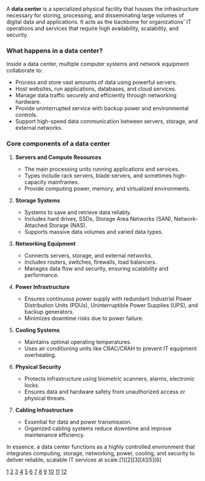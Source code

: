 A **data center** is a specialized physical facility that houses the infrastructure necessary for storing, processing, and disseminating large volumes of digital data and applications. It acts as the backbone for organizations' IT operations and services that require high availability, scalability, and security.

### What happens in a data center?
Inside a data center, multiple computer systems and network equipment collaborate to:
- Process and store vast amounts of data using powerful servers.
- Host websites, run applications, databases, and cloud services.
- Manage data traffic securely and efficiently through networking hardware.
- Provide uninterrupted service with backup power and environmental controls.
- Support high-speed data communication between servers, storage, and external networks.

### Core components of a data center

1. **Servers and Compute Resources**
   - The main processing units running applications and services.
   - Types include rack servers, blade servers, and sometimes high-capacity mainframes.
   - Provide computing power, memory, and virtualized environments.

2. **Storage Systems**
   - Systems to save and retrieve data reliably.
   - Includes hard drives, SSDs, Storage Area Networks (SAN), Network-Attached Storage (NAS).
   - Supports massive data volumes and varied data types.

3. **Networking Equipment**
   - Connects servers, storage, and external networks.
   - Includes routers, switches, firewalls, load balancers.
   - Manages data flow and security, ensuring scalability and performance.

4. **Power Infrastructure**
   - Ensures continuous power supply with redundant Industrial Power Distribution Units (PDUs), Uninterruptible Power Supplies (UPS), and backup generators.
   - Minimizes downtime risks due to power failure.

5. **Cooling Systems**
   - Maintains optimal operating temperatures.
   - Uses air conditioning units like CRAC/CRAH to prevent IT equipment overheating.

6. **Physical Security**
   - Protects infrastructure using biometric scanners, alarms, electronic locks.
   - Ensures data and hardware safety from unauthorized access or physical threats.

7. **Cabling Infrastructure**
   - Essential for data and power transmission.
   - Organized cabling systems reduce downtime and improve maintenance efficiency.

In essence, a data center functions as a highly controlled environment that integrates computing, storage, networking, power, cooling, and security to deliver reliable, scalable IT services at scale.[1][2][3][4][5][6]

[1](https://aws.amazon.com/what-is/data-center/)
[2](https://builtin.com/articles/what-is-a-data-center)
[3](https://www.sunbirddcim.com/glossary/data-center-components)
[4](https://www.checkpoint.com/cyber-hub/cyber-security/what-is-data-center/)
[5](https://www.instaclustr.com/education/data-architecture/data-center-infrastructure-5-key-components-and-best-practices/)
[6](https://www.fortinet.com/resources/cyberglossary/data-center)
[7](https://en.wikipedia.org/wiki/Data_center)
[8](https://www.paloaltonetworks.com/cyberpedia/what-is-a-data-center)
[9](https://www.ibm.com/think/topics/data-centers)
[10](https://www.reddit.com/r/explainlikeimfive/comments/20psgp/eli5_what_is_a_data_center_and_what_do_they/)
[11](https://webuyuseditequipment.net/blog/what-are-the-3-main-components-of-a-data-center/)
[12](https://www.xyzreality.com/resources/7-components-of-data-center-infrastructure)